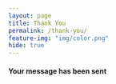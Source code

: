 ```yaml
---
layout: page
title: Thank You
permalink: /thank-you/
feature-img: "img/color.png"
hide: true
---
```


#### Your message has been sent
